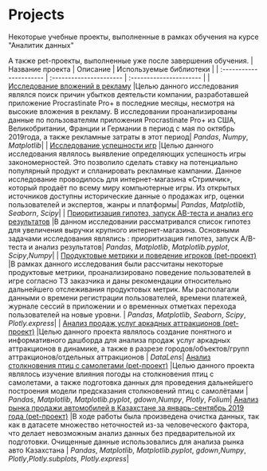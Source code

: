 # Projects
Некоторые учебные проекты, выполненные в рамках обучения на курсе "Аналитик данных"

А также pet-проекты, выполненные уже после завершения обучения.
| Название проекта | Описание | Используемые библиотеки |
| :---------------------- | :---------------------- | :---------------------- |
| [Исследование вложений в рекламу](https://github.com/MikhailGoryaev/Projects/blob/main/%D0%98%D1%81%D1%81%D0%BB%D0%B5%D0%B4%D0%BE%D0%B2%D0%B0%D0%BD%D0%B8%D0%B5%20%D0%B2%D0%BB%D0%BE%D0%B6%D0%B5%D0%BD%D0%B8%D0%B9%20%D0%B2%20%D1%80%D0%B5%D0%BA%D0%BB%D0%B0%D0%BC%D1%83.ipynb) |Целью данного исследования являлся поиск причин убытков деятельсти компании, разработавшей приложение Procrastinate Pro+ в последние месяцы, несмотря на высокие вложения в рекламу. В исследовании проанализированы данные по пользователям приложения Procrastinate Pro+ из США, Великобритании, Франции и Германии в период с мая по октябрь 2019года, а также рекламные затраты в этот период| *Pandas*, *Numpy*, *Matplotlib*| 
| [Исследование успешности игр](https://github.com/MikhailGoryaev/Projects/blob/main/%D0%98%D1%81%D1%81%D0%BB%D0%B5%D0%B4%D0%BE%D0%B2%D0%B0%D0%BD%D0%B8%D0%B5_%D1%83%D1%81%D0%BF%D0%B5%D1%88%D0%BD%D0%BE%D1%81%D1%82%D0%B8_%D0%B8%D0%B3%D1%80.ipynb) |Целью данного исследования являлось выявление определяющих успешность игры закономерностей. Это позволило сделать ставку на потенциально популярный продукт и спланировать рекламные кампании. Данное исследование проводилось для интернет-магазина «Стримчик», который продаёт по всему миру компьютерные игры. Из открытых источников доступны исторические данные о продажах игр, оценки пользователей и экспертов, жанры и платформы| *Pandas*, *Matplotlib*, *Seaborn*, *Scipy*| 
| [Приоритизация гипотез, запуск AB-теста и анализ его результатов](https://github.com/MikhailGoryaev/Projects/blob/main/%D0%9F%D1%80%D0%B8%D0%BE%D1%80%D0%B8%D1%82%D0%B8%D0%B7%D0%B0%D1%86%D0%B8%D1%8F%20%D0%B3%D0%B8%D0%BF%D0%BE%D1%82%D0%B5%D0%B7%2C%20%D0%B7%D0%B0%D0%BF%D1%83%D1%81%D0%BA%20AB-%D1%82%D0%B5%D1%81%D1%82%D0%B0%20%D0%B8%20%D0%B0%D0%BD%D0%B0%D0%BB%D0%B8%D0%B7%20%D1%80%D0%B5%D0%B7%D1%83%D0%BB%D1%8C%D1%82%D0%B0%D1%82%D0%BE%D0%B2.ipynb) |В данном исследовании рассматривался список гипотез для увеличения выручки крупного интернет-магазина. Основными задачами исследования являлись : приоритизация гипотез, запуск A/B-теста и анализ результатов| *Pandas*, *Matplotlib*, *Matplotlib.pyplot*, *Scipy*,*Numpy*|
| [Продуктовые метрики и поведение игроков (pet-проект)](https://github.com/MikhailGoryaev/Projects/blob/main/%D0%9F%D1%80%D0%BE%D0%B4%D1%83%D0%BA%D1%82%D0%BE%D0%B2%D1%8B%D0%B5%20%D0%BC%D0%B5%D1%82%D1%80%D0%B8%D0%BA%D0%B8%20%D0%B8%20%D0%BF%D0%BE%D0%B2%D0%B5%D0%B4%D0%B5%D0%BD%D0%B8%D0%B5%20%D0%B8%D0%B3%D1%80%D0%BE%D0%BA%D0%BE%D0%B2.ipynb) |В рамках данного исследования были рассчитаны некоторые продуктовые метрики, проанализировано поведение пользователей в игре согласно ТЗ заказчика и даны рекомендации относительно дальнейшего отслеживания продуктовых метрик. Мы располагали данными о времени регистрации пользователей, времени платежей, журнале сессий в приложении и о временных отметках перехода пользователей на новые уровни. | *Pandas*, *Matplotlib*, *Seaborn*, *Scipy*, *Plotly.express*| 
| [Анализ продаж услуг аркадных аттракционов (pet-проект)](https://datalens.yandex/uwceqbjjni16j) |Целью данного проекта являлось создание понятного и информативного дашборда для анализа продаж услуг аркадных аттракционов в динамике, а также в разрезе городов/объектов/групп аттракционов/отдельных аттракционов | *DataLens*|
 [Анализ столкновения птиц с самолетами (pet-проект)](https://colab.research.google.com/drive/1L5bT0cCiC528usrq1sQFetPPM9EIkl9b?hl=ru) |Целью данного проекта являлось изучение влияния погоды на столкновения птиц с самолетами, а также подготовка данных для проведения дальнейшего построения модели предсказания столкновений птиц с самолётами | *Pandas*, *Matplotlib*, *Matplotlib.pyplot*, *gdown*,*Numpy*, *Plotly*, *Folium*|
  [Анализ рынка продажи автомобилей в Казахстане за январь-сентябрь 2019 года (pet-проект)](https://colab.research.google.com/drive/10niibjqd10Fpm1x99AXwwOMUQ72QLGzB?usp=drive_link) |В ходе работы была произведена очистка данных, так как в датасете множество неточностей из-за человеческого фактора, что делает невозможным анализ данных без предварительной их подготовки. Очищенные данные использовались для анализа рынка авто Казахстана  | *Pandas*, *Matplotlib*, *Matplotlib.pyplot*, *gdown*,*Numpy*, *Plotly*,*Plotly.subplots*, *Plotly.express*|
